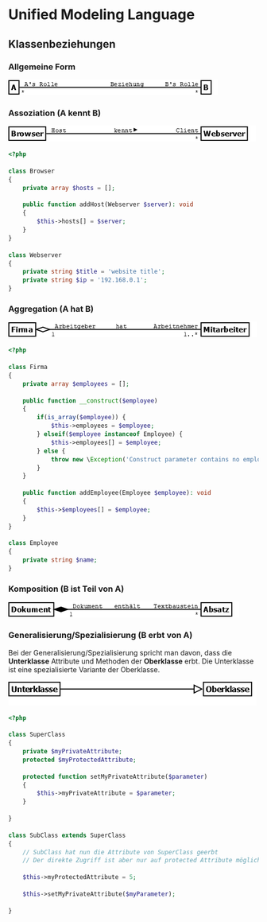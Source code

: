 # Unified Modeling Language
## Klassenbeziehungen

### Allgemeine Form

![Klassendiagramm](/docs/img/uml-relations.png)

### Assoziation (A kennt B)

![Klassendiagramm](/docs/img/uml-association.png)

````php
<?php

class Browser
{
    private array $hosts = [];
        
    public function addHost(Webserver $server): void
    {
        $this->hosts[] = $server;
    }    
}

class Webserver
{
    private string $title = 'website title';
    private string $ip = '192.168.0.1';    
}
````

### Aggregation (A hat B)

![Klassendiagramm](/docs/img/uml-aggregation.png)

````php
<?php

class Firma
{
    private array $employees = [];
    
    public function __construct($employee)
    {
        if(is_array($employee)) {
            $this->employees = $employee;
        } elseif($employee instanceof Employee) {
            $this->employees[] = $employee;
        } else {
            throw new \Exception('Construct parameter contains no employee!');
        }
    }
        
    public function addEmployee(Employee $employee): void
    {
        $this->$employees[] = $employee;
    }    
}

class Employee
{
    private string $name;    
}
````

### Komposition (B ist Teil von A)

![Klassendiagramm](/docs/img/uml-composition.png)

### Generalisierung/Spezialisierung (B erbt von A)

Bei der Generalisierung/Spezialisierung spricht man davon, dass die **Unterklasse**
Attribute und Methoden der **Oberklasse** erbt. Die Unterklasse ist eine spezialisierte
Variante der Oberklasse.

![Klassendiagramm](/docs/img/uml-inherit.png)

````php
<?php

class SuperClass
{
    private $myPrivateAttribute;
    protected $myProtectedAttribute;
    
    protected function setMyPrivateAttribute($parameter)
    {
        $this->myPrivateAttribute = $parameter;
    }
    
}

class SubClass extends SuperClass
{
    // SubClass hat nun die Attribute von SuperClass geerbt
    // Der direkte Zugriff ist aber nur auf protected Attribute möglich
    
    $this->myProtectedAttribute = 5;
    
    $this->setMyPrivateAttribute($myParameter);
    
}
````
